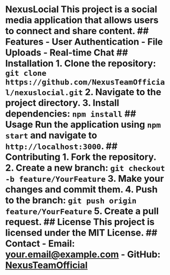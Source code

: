 # NexusLocial This project is a social media application that allows users to connect and share content. ## Features - User Authentication - File Uploads - Real-time Chat ## Installation 1. Clone the repository: `git clone https://github.com/NexusTeamOfficial/nexuslocial.git` 2. Navigate to the project directory. 3. Install dependencies: `npm install` ## Usage Run the application using `npm start` and navigate to `http://localhost:3000`. ## Contributing 1. Fork the repository. 2. Create a new branch: `git checkout -b feature/YourFeature` 3. Make your changes and commit them. 4. Push to the branch: `git push origin feature/YourFeature` 5. Create a pull request. ## License This project is licensed under the MIT License. ## Contact - Email: your.email@example.com - GitHub: [NexusTeamOfficial](https://github.com/NexusTeamOfficial) 
